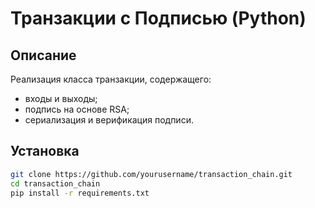 # Транзакции с Подписью (Python)

## Описание
Реализация класса транзакции, содержащего:
- входы и выходы;
- подпись на основе RSA;
- сериализация и верификация подписи.

## Установка
```bash
git clone https://github.com/yourusername/transaction_chain.git
cd transaction_chain
pip install -r requirements.txt
